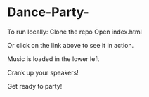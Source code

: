 # Dance-Party-

To run locally:  Clone the repo Open index.html

Or click on the link above to see it in action.

Music is loaded in the lower left

Crank up your speakers!

Get ready to party!
